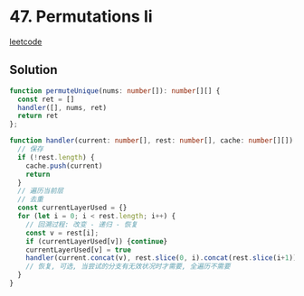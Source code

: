 # 47. Permutations Ii

[leetcode](https://leetcode-cn.com/problems/permutations-ii/)

## Solution

```ts
function permuteUnique(nums: number[]): number[][] {
  const ret = []
  handler([], nums, ret)
  return ret
};

function handler(current: number[], rest: number[], cache: number[][]) {
  // 保存
  if (!rest.length) {
    cache.push(current)
    return
  }
  // 遍历当前层
  // 去重
  const currentLayerUsed = {}
  for (let i = 0; i < rest.length; i++) {
    // 回溯过程: 改变 - 递归 - 恢复
    const v = rest[i];
    if (currentLayerUsed[v]) {continue}
    currentLayerUsed[v] = true
    handler(current.concat(v), rest.slice(0, i).concat(rest.slice(i+1)), cache)
    // 恢复, 可选, 当尝试的分支有无效状况时才需要, 全遍历不需要
  }
}

```